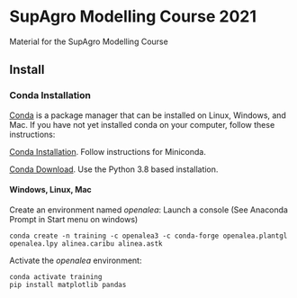 # SupAgro Modelling Course 2021

Material for the SupAgro Modelling Course

## Install

### Conda Installation

[Conda](https://docs.conda.io) is a package manager that can be installed on Linux, Windows, and Mac.
If you have not yet installed conda on your computer, follow these instructions:

[Conda Installation](https://conda.io/projects/conda/en/latest/user-guide/install/index.html). Follow instructions for Miniconda.

[Conda Download](https://docs.conda.io/en/latest/miniconda.html). Use the Python 3.8 based installation.

#### Windows, Linux, Mac

Create an environment named *openalea*:
Launch a console (See Anaconda Prompt in Start menu on windows)
    
    conda create -n training -c openalea3 -c conda-forge openalea.plantgl openalea.lpy alinea.caribu alinea.astk

Activate the *openalea* environment:

    conda activate training
    pip install matplotlib pandas

